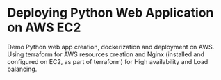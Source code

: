 # Deploying Python Web Application on AWS EC2
 Demo Python web app creation, dockerization and deployment on AWS. Using terraform for AWS resources creation and Nginx (installed and configured on EC2, as part of terraform) for High availability and Load balancing.
